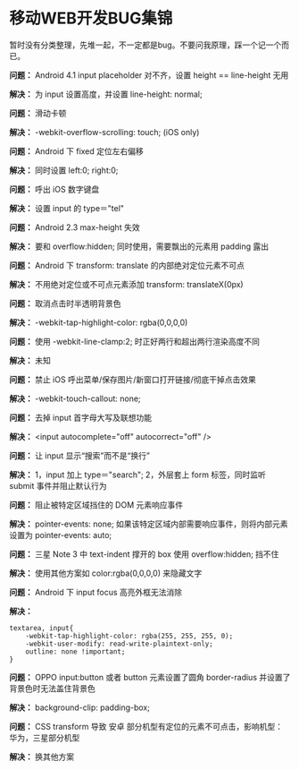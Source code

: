 移动WEB开发BUG集锦
=========================

暂时没有分类整理，先堆一起，不一定都是bug。不要问我原理，踩一个记一个而已。

**问题：** Android 4.1 input placeholder 对不齐，设置 height == line-height 无用

**解决：** 为 input 设置高度，并设置 line-height: normal;


**问题：** 滑动卡顿

**解决：** -webkit-overflow-scrolling: touch; (iOS only)


**问题：** Android 下 fixed 定位左右偏移

**解决：** 同时设置 left:0; right:0;


**问题：** 呼出 iOS 数字键盘

**解决：** 设置 input 的 type＝"tel"


**问题：** Android 2.3 max-height 失效

**解决：** 要和 overflow:hidden; 同时使用，需要飘出的元素用 padding 露出


**问题：** Android 下 transform: translate 的内部绝对定位元素不可点

**解决：** 不用绝对定位或不可点元素添加 transform: translateX(0px)


**问题：** 取消点击时半透明背景色

**解决：** -webkit-tap-highlight-color: rgba(0,0,0,0)


**问题：** 使用 -webkit-line-clamp:2; 时正好两行和超出两行渲染高度不同

**解决：** 未知


**问题：** 禁止 iOS 呼出菜单/保存图片/新窗口打开链接/彻底干掉点击效果

**解决：** -webkit-touch-callout: none;


**问题：** 去掉 input 首字母大写及联想功能

**解决：** &lt;input autocomplete="off" autocorrect="off" /&gt;


**问题：** 让 input 显示“搜索”而不是“换行”

**解决：** 1，input 加上 type＝"search"; 2，外层套上 form 标签，同时监听 submit 事件并阻止默认行为


**问题：** 阻止被特定区域挡住的 DOM 元素响应事件

**解决：** pointer-events: none; 如果该特定区域内部需要响应事件，则将内部元素设置为 pointer-events: auto;


**问题：** 三星 Note 3 中 text-indent 撑开的 box 使用 overflow:hidden; 挡不住

**解决：** 使用其他方案如 color:rgba(0,0,0,0) 来隐藏文字


**问题：** Android 下 input focus 高亮外框无法消除

**解决：** 

    textarea, input{
        -webkit-tap-highlight-color: rgba(255, 255, 255, 0);    
        -webkit-user-modify: read-write-plaintext-only;
        outline: none !important;
    }
    
    
**问题：** OPPO input:button 或者 button 元素设置了圆角 border-radius 并设置了背景色时无法盖住背景色

**解决：** background-clip: padding-box;


**问题：** CSS transform 导致 安卓 部分机型有定位的元素不可点击，影响机型：华为，三星部分机型

**解决：** 换其他方案


